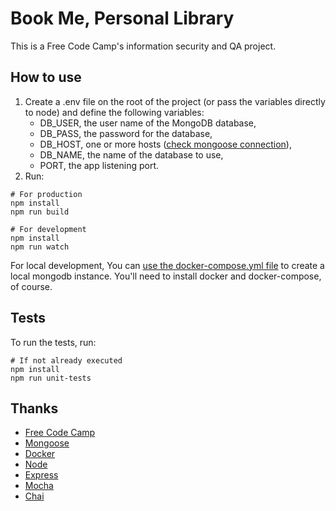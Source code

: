 # Book Me, Personal Library

This is a Free Code Camp's information security and QA project.

## How to use

1. Create a .env file on the root of the project (or pass the variables directly to node) and define the following variables:
   - DB_USER, the user name of the MongoDB database,
   - DB_PASS, the password for the database,
   - DB_HOST, one or more hosts ([check mongoose connection](https://mongoosejs.com/docs/connections.html#replicaset_connections)),
   - DB_NAME, the name of the database to use,
   - PORT, the app listening port.
2. Run:

```
# For production
npm install
npm run build

# For development
npm install
npm run watch
```

For local development, You can [use the docker-compose.yml file](docker-compose.yml) to create a local mongodb instance. You'll need to install docker and docker-compose, of course.

## Tests

To run the tests, run:

```
# If not already executed
npm install
npm run unit-tests
```

## Thanks

- [Free Code Camp](https://freecodecamp.org/)
- [Mongoose](https://mongoosejs.com/)
- [Docker](https://docker.com/)
- [Node](https://nodejs.org/)
- [Express](https://expressjs.com/)
- [Mocha](https://mochajs.com/)
- [Chai](https://chaijs.com/)

